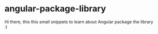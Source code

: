 # angular-package-library
Hi there, this this small snippets to learn about Angular package the library :)
